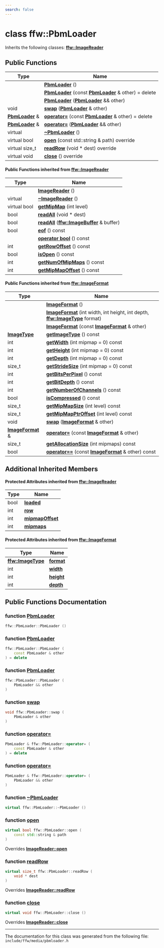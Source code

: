 ```yaml
---
search: false
---
```


# class ffw::PbmLoader



Inherits the following classes: **[ffw::ImageReader](classffw_1_1_image_reader.md)**

## Public Functions

|Type|Name|
|-----|-----|
||[**PbmLoader**](classffw_1_1_pbm_loader.md#1a42ce6cacd2592fa4a751c167b9e17099) () |
||[**PbmLoader**](classffw_1_1_pbm_loader.md#1a5af724d3545f7c55babb70bfea4f3e5c) (const **[PbmLoader](classffw_1_1_pbm_loader.md)** & other) = delete |
||[**PbmLoader**](classffw_1_1_pbm_loader.md#1a9b572f67d162ad42e78f3c28cc8cab7b) (**[PbmLoader](classffw_1_1_pbm_loader.md)** && other) |
|void|[**swap**](classffw_1_1_pbm_loader.md#1a330498ff7dd0ba18ede52883bd717e19) (**[PbmLoader](classffw_1_1_pbm_loader.md)** & other) |
|**[PbmLoader](classffw_1_1_pbm_loader.md)** &|[**operator=**](classffw_1_1_pbm_loader.md#1a52db44dea9d8bd4ced358d1a4cf78e2d) (const **[PbmLoader](classffw_1_1_pbm_loader.md)** & other) = delete |
|**[PbmLoader](classffw_1_1_pbm_loader.md)** &|[**operator=**](classffw_1_1_pbm_loader.md#1a0f7e2a3b4ce4020c24cef5f4be7c3ee3) (**[PbmLoader](classffw_1_1_pbm_loader.md)** && other) |
|virtual |[**~PbmLoader**](classffw_1_1_pbm_loader.md#1a08773260bbe18f4c30af39fce2a13796) () |
|virtual bool|[**open**](classffw_1_1_pbm_loader.md#1ab1570ee4a9d77d13215e3d39251238f2) (const std::string & path) override |
|virtual size\_t|[**readRow**](classffw_1_1_pbm_loader.md#1a7729ba7b228e67ed0f105596d4970dc2) (void \* dest) override |
|virtual void|[**close**](classffw_1_1_pbm_loader.md#1a3bc26be1594c81a98b31d1f4e1af783d) () override |


#### Public Functions inherited from [ffw::ImageReader](classffw_1_1_image_reader.md)

|Type|Name|
|-----|-----|
||[**ImageReader**](classffw_1_1_image_reader.md#1aa8c4726989a7fa3a5cdeee4141ec69f1) () |
|virtual |[**~ImageReader**](classffw_1_1_image_reader.md#1a84fd72d1a2d7474d727b21745eab497b) () |
|virtual bool|[**getMipMap**](classffw_1_1_image_reader.md#1a9b243ebae163d4ad5b29e5df1d48b93d) (int level) |
|bool|[**readAll**](classffw_1_1_image_reader.md#1a4b8358fa73e99ab21911ea25071e993c) (void \* dest) |
|bool|[**readAll**](classffw_1_1_image_reader.md#1aee930a79534e0a24db03d5974cd5a829) (**[ffw::ImageBuffer](classffw_1_1_image_buffer.md)** & buffer) |
|bool|[**eof**](classffw_1_1_image_reader.md#1a5fd58d19c67ad4417e168c46af91cfbd) () const |
||[**operator bool**](classffw_1_1_image_reader.md#1a227735bc9d3f0ea6ea9987a8e88c84f5) () const |
|int|[**getRowOffset**](classffw_1_1_image_reader.md#1aa04e2077f3b95d4f1c8e7d1e1893eb71) () const |
|bool|[**isOpen**](classffw_1_1_image_reader.md#1a9eceacdc6b3cd1a48e96bb0e67c66319) () const |
|int|[**getNumOfMipMaps**](classffw_1_1_image_reader.md#1a08b74fdbfd615976290da9fbc6765457) () const |
|int|[**getMipMapOffset**](classffw_1_1_image_reader.md#1afeaa3abd68a0485f72f73608fd7e84a4) () const |


#### Public Functions inherited from [ffw::ImageFormat](classffw_1_1_image_format.md)

|Type|Name|
|-----|-----|
||[**ImageFormat**](classffw_1_1_image_format.md#1a5c2552e2129595fdb74923e00f3f51e1) () |
||[**ImageFormat**](classffw_1_1_image_format.md#1a0d214d9324cce891461d07b30be64c34) (int width, int height, int depth, **[ffw::ImageType](namespaceffw.md#1a92226423d9aa0edfe0ca1dde2141e028)** format) |
||[**ImageFormat**](classffw_1_1_image_format.md#1a292f274f857b9da281b9ccb17d07b9ef) (const **[ImageFormat](classffw_1_1_image_format.md)** & other) |
|**[ImageType](namespaceffw.md#1a92226423d9aa0edfe0ca1dde2141e028)**|[**getImageType**](classffw_1_1_image_format.md#1a1bb0e2d7c7916dc840516e97b0fe27d1) () const |
|int|[**getWidth**](classffw_1_1_image_format.md#1af8aa5a20fe893f3289a26b1bc52c1a43) (int mipmap = 0) const |
|int|[**getHeight**](classffw_1_1_image_format.md#1a73e22a919bf12a2207d65496398a6a5f) (int mipmap = 0) const |
|int|[**getDepth**](classffw_1_1_image_format.md#1ae162bf4b48f3dd2e2d7739c927a779b8) (int mipmap = 0) const |
|size\_t|[**getStrideSize**](classffw_1_1_image_format.md#1a55de6ea2325fc284e2fbd027146a53ee) (int mipmap = 0) const |
|int|[**getBitsPerPixel**](classffw_1_1_image_format.md#1a4926378546cb727ad4930fa5797ddd83) () const |
|int|[**getBitDepth**](classffw_1_1_image_format.md#1a07c9771437ef7bfaabe3f51164a99eac) () const |
|int|[**getNumberOfChannels**](classffw_1_1_image_format.md#1a388b531a9ea109266cfc2509e79f6751) () const |
|bool|[**isCompressed**](classffw_1_1_image_format.md#1a6c4430f5cfc51120bfc04008bcdb6210) () const |
|size\_t|[**getMipMapSize**](classffw_1_1_image_format.md#1ac8967d7bd7b6b300e2a8c3ff6b6dfd88) (int level) const |
|size\_t|[**getMipMapPtrOffset**](classffw_1_1_image_format.md#1a95be015bde6130bcf6d27472b74f555e) (int level) const |
|void|[**swap**](classffw_1_1_image_format.md#1a1f855dd5b248274b53766a81102d583d) (**[ImageFormat](classffw_1_1_image_format.md)** & other) |
|**[ImageFormat](classffw_1_1_image_format.md)** &|[**operator=**](classffw_1_1_image_format.md#1a69b46ddfe7e8768658602003530bac23) (const **[ImageFormat](classffw_1_1_image_format.md)** & other) |
|size\_t|[**getAllocationSize**](classffw_1_1_image_format.md#1a6e0eb8d724ec7ee0195ee8f25cf92ff3) (int mipmaps) const |
|bool|[**operator==**](classffw_1_1_image_format.md#1a859ea5ac46aee7a01817dcaca12a18bd) (const **[ImageFormat](classffw_1_1_image_format.md)** & other) const |


## Additional Inherited Members

#### Protected Attributes inherited from [ffw::ImageReader](classffw_1_1_image_reader.md)

|Type|Name|
|-----|-----|
|bool|[**loaded**](classffw_1_1_image_reader.md#1a59264aeb0286d25bd9e11ca68db53030)|
|int|[**row**](classffw_1_1_image_reader.md#1a4d4caf860786d419663b33f126416890)|
|int|[**mipmapOffset**](classffw_1_1_image_reader.md#1a35b39bd82926d24d8c52c2ce17532a4e)|
|int|[**mipmaps**](classffw_1_1_image_reader.md#1ab65ec798fc33d05864eeafd2d6e123fb)|


#### Protected Attributes inherited from [ffw::ImageFormat](classffw_1_1_image_format.md)

|Type|Name|
|-----|-----|
|**[ffw::ImageType](namespaceffw.md#1a92226423d9aa0edfe0ca1dde2141e028)**|[**format**](classffw_1_1_image_format.md#1a00569cba5e7d8df7582554718f908d7e)|
|int|[**width**](classffw_1_1_image_format.md#1a1a26d9b05851d073858b34ccabc40a79)|
|int|[**height**](classffw_1_1_image_format.md#1a7c62585ac46e6fc7c3fe6efab59cfd4c)|
|int|[**depth**](classffw_1_1_image_format.md#1a128894191ad04073b44663b8541f97aa)|


## Public Functions Documentation

### function <a id="1a42ce6cacd2592fa4a751c167b9e17099" href="#1a42ce6cacd2592fa4a751c167b9e17099">PbmLoader</a>

```cpp
ffw::PbmLoader::PbmLoader ()
```



### function <a id="1a5af724d3545f7c55babb70bfea4f3e5c" href="#1a5af724d3545f7c55babb70bfea4f3e5c">PbmLoader</a>

```cpp
ffw::PbmLoader::PbmLoader (
    const PbmLoader & other
) = delete
```



### function <a id="1a9b572f67d162ad42e78f3c28cc8cab7b" href="#1a9b572f67d162ad42e78f3c28cc8cab7b">PbmLoader</a>

```cpp
ffw::PbmLoader::PbmLoader (
    PbmLoader && other
)
```



### function <a id="1a330498ff7dd0ba18ede52883bd717e19" href="#1a330498ff7dd0ba18ede52883bd717e19">swap</a>

```cpp
void ffw::PbmLoader::swap (
    PbmLoader & other
)
```



### function <a id="1a52db44dea9d8bd4ced358d1a4cf78e2d" href="#1a52db44dea9d8bd4ced358d1a4cf78e2d">operator=</a>

```cpp
PbmLoader & ffw::PbmLoader::operator= (
    const PbmLoader & other
) = delete
```



### function <a id="1a0f7e2a3b4ce4020c24cef5f4be7c3ee3" href="#1a0f7e2a3b4ce4020c24cef5f4be7c3ee3">operator=</a>

```cpp
PbmLoader & ffw::PbmLoader::operator= (
    PbmLoader && other
)
```



### function <a id="1a08773260bbe18f4c30af39fce2a13796" href="#1a08773260bbe18f4c30af39fce2a13796">~PbmLoader</a>

```cpp
virtual ffw::PbmLoader::~PbmLoader ()
```



### function <a id="1ab1570ee4a9d77d13215e3d39251238f2" href="#1ab1570ee4a9d77d13215e3d39251238f2">open</a>

```cpp
virtual bool ffw::PbmLoader::open (
    const std::string & path
)
```

Overrides **[ImageReader::open](classffw_1_1_image_reader.md#1a7155f92f0f65eec33d9204ff4a63a518)**


### function <a id="1a7729ba7b228e67ed0f105596d4970dc2" href="#1a7729ba7b228e67ed0f105596d4970dc2">readRow</a>

```cpp
virtual size_t ffw::PbmLoader::readRow (
    void * dest
)
```

Overrides **[ImageReader::readRow](classffw_1_1_image_reader.md#1a4a172a49d03b415e5c0bb535af9599c9)**


### function <a id="1a3bc26be1594c81a98b31d1f4e1af783d" href="#1a3bc26be1594c81a98b31d1f4e1af783d">close</a>

```cpp
virtual void ffw::PbmLoader::close ()
```

Overrides **[ImageReader::close](classffw_1_1_image_reader.md#1aab601ee6de85c082b72214ed816d4c4d)**




----------------------------------------
The documentation for this class was generated from the following file: `include/ffw/media/pbmloader.h`
